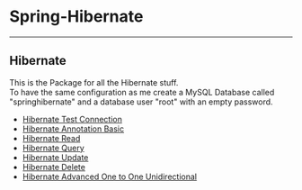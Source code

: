 # Spring-Hibernate

---

## Hibernate

This is the Package for all the Hibernate stuff.\
To have the same configuration as me create a MySQL Database called "springhibernate" and a database user "root" with an empty password.

* [Hibernate Test Connection](https://github.com/mschoeffel/Spring-Hibernate/tree/master/src/spring/Hibernate/Test)
* [Hibernate Annotation Basic](https://github.com/mschoeffel/Spring-Hibernate/tree/master/src/spring/Hibernate/AnnotationBasic)
* [Hibernate Read](https://github.com/mschoeffel/Spring-Hibernate/tree/master/src/spring/Hibernate/ReadObject)
* [Hibernate Query](https://github.com/mschoeffel/Spring-Hibernate/tree/master/src/spring/Hibernate/QueryObject)
* [Hibernate Update](https://github.com/mschoeffel/Spring-Hibernate/tree/master/src/spring/Hibernate/UpdateObject)
* [Hibernate Delete](https://github.com/mschoeffel/Spring-Hibernate/tree/master/src/spring/Hibernate/DeleteObject)
* [Hibernate Advanced One to One Unidirectional](https://github.com/mschoeffel/Spring-Hibernate/tree/master/src/spring/Hibernate/OneToOneUni)
 